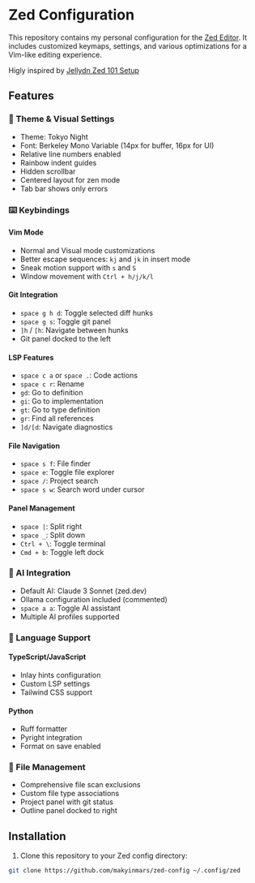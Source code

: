 # Zed Configuration

This repository contains my personal configuration for the [Zed Editor](https://zed.dev/). It includes customized keymaps, settings, and various optimizations for a Vim-like editing experience.

Higly inspired by [Jellydn Zed 101 Setup](https://github.com/jellydn/zed-101-setup)

## Features

### 🎨 Theme & Visual Settings
- Theme: Tokyo Night
- Font: Berkeley Mono Variable (14px for buffer, 16px for UI)
- Relative line numbers enabled
- Rainbow indent guides
- Hidden scrollbar
- Centered layout for zen mode
- Tab bar shows only errors

### ⌨️ Keybindings

#### Vim Mode
- Normal and Visual mode customizations
- Better escape sequences: `kj` and `jk` in insert mode
- Sneak motion support with `s` and `S`
- Window movement with `Ctrl + h/j/k/l`

#### Git Integration
- `space g h d`: Toggle selected diff hunks
- `space g s`: Toggle git panel
- `]h` / `[h`: Navigate between hunks
- Git panel docked to the left

#### LSP Features
- `space c a` or `space .`: Code actions
- `space c r`: Rename
- `gd`: Go to definition
- `gi`: Go to implementation
- `gt`: Go to type definition
- `gr`: Find all references
- `]d/[d`: Navigate diagnostics

#### File Navigation
- `space s f`: File finder
- `space e`: Toggle file explorer
- `space /`: Project search
- `space s w`: Search word under cursor

#### Panel Management
- `space |`: Split right
- `space _`: Split down
- `Ctrl + \`: Toggle terminal
- `Cmd + b`: Toggle left dock

### 🤖 AI Integration
- Default AI: Claude 3 Sonnet (zed.dev)
- Ollama configuration included (commented)
- `space a a`: Toggle AI assistant
- Multiple AI profiles supported

### 🔧 Language Support

#### TypeScript/JavaScript
- Inlay hints configuration
- Custom LSP settings
- Tailwind CSS support

#### Python
- Ruff formatter
- Pyright integration
- Format on save enabled

### 📁 File Management
- Comprehensive file scan exclusions
- Custom file type associations
- Project panel with git status
- Outline panel docked to right

## Installation

1. Clone this repository to your Zed config directory:
```bash
git clone https://github.com/makyinmars/zed-config ~/.config/zed
